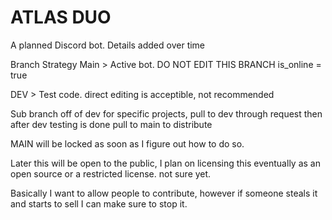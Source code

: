 # ATLAS DUO
A planned Discord bot. Details added over time


Branch Strategy
Main > Active bot. DO NOT EDIT THIS BRANCH
is_online = true

DEV > Test code. direct editing is acceptible, not recommended

Sub branch off of dev for specific projects, pull to dev through request then after dev testing is done pull to main to distribute


MAIN will be locked as soon as I figure out how to do so.

Later this will be open to the public, I plan on licensing this eventually as an open source or a restricted license. not sure yet. 

Basically I want to allow people to contribute, however if someone steals it and starts to sell I can make sure to stop it. 
